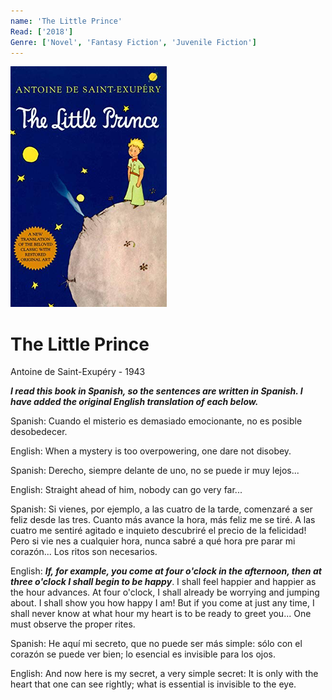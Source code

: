 ```yaml
---
name: 'The Little Prince'
Read: ['2018']
Genre: ['Novel', 'Fantasy Fiction', 'Juvenile Fiction']
---
```


![Cover](./assets/the-little-prince.png)

# The Little Prince

Antoine de Saint-Exupéry - 1943

**_I read this book in Spanish, so the sentences are written in Spanish. I have added the original English translation of each below._**

Spanish: Cuando el misterio es demasiado emocionante, no es posible desobedecer.

English: When a mystery is too overpowering, one dare not disobey.

Spanish: Derecho, siempre delante de uno, no se puede ir muy lejos...

English: Straight ahead of him, nobody can go very far...

Spanish: Si vienes, por ejemplo, a las cuatro de la tarde, comenzaré a ser feliz desde las tres. Cuanto más avance la hora, más feliz me se tiré. A las cuatro me sentiré agitado e inquieto descubriré el precio de la felicidad! Pero si vie nes a cualquier hora, nunca sabré a qué hora pre parar mi corazón... Los ritos son necesarios.

English: **_If, for example, you come at four o'clock in the afternoon, then at three o'clock I shall begin to be happy_**. I shall feel happier and happier as the
hour advances. At four o'clock, I shall already be worrying and jumping about. I shall show you how happy I am! But if you come at just any time, I shall never know at what hour my heart is to be ready to greet you... One must observe the proper rites.

Spanish: He aquí mi secreto, que no puede ser más simple: sólo con el corazón se puede ver bien; lo esencial es invisible para los ojos.

English: And now here is my secret, a very simple secret: It is only with the heart that one can see rightly; what is essential is invisible to the eye.